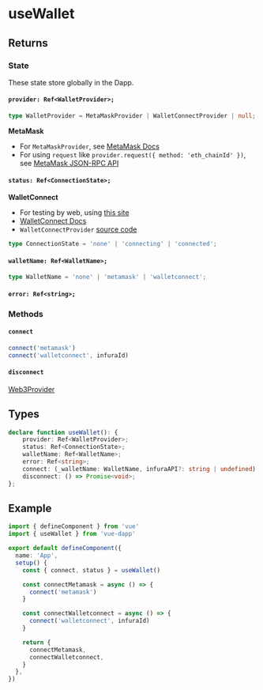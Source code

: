 # useWallet

<!-- ## Parameters -->

<!-- ### `target`

Target must be an element (**SVG** / **HTML**), or a reference to an element.

If the target **reference** is **updated**, the **current** style will be **updated** from the new **element** styling. -->



## Returns
### State

These state store globally in the Dapp.

#### `provider: Ref<WalletProvider>;`
```ts
type WalletProvider = MetaMaskProvider | WalletConnectProvider | null;
```
**MetaMask**
- For `MetaMaskProvider`, see [MetaMask Docs](https://docs.metamask.io/guide/ethereum-provider.html#table-of-contents)
- For using `request` like `provider.request({ method: 'eth_chainId' })`, see [MetaMask JSON-RPC API](https://metamask.github.io/api-playground/api-documentation/)
#### `status: Ref<ConnectionState>;`

**WalletConnect**
- For testing by web, using [this site](https://test.walletconnect.org/)
- [WalletConnect Docs](https://docs.walletconnect.org/quick-start/dapps/web3-provider)
- `WalletConnectProvider` [source code](https://github.com/WalletConnect/walletconnect-monorepo/blob/v1.0/packages/providers/web3-provider/src/index.ts)

```ts
type ConnectionState = 'none' | 'connecting' | 'connected';
```
#### `walletName: Ref<WalletName>;`
```ts
type WalletName = 'none' | 'metamask' | 'walletconnect';

```
#### `error: Ref<string>;`

### Methods
#### `connect`

```ts
connect('metamask')
connect('walletconnect', infuraId)
```
#### `disconnect`

[Web3Provider](https://docs.ethers.io/v5/api/providers/other/#Web3Provider)

## Types
```typescript
declare function useWallet(): {
    provider: Ref<WalletProvider>;
    status: Ref<ConnectionState>;
    walletName: Ref<WalletName>;
    error: Ref<string>;
    connect: (_walletName: WalletName, infuraAPI?: string | undefined) => Promise<void>;
    disconnect: () => Promise<void>;
};
```

## Example

```ts
import { defineComponent } from 'vue'
import { useWallet } from 'vue-dapp'

export default defineComponent({
  name: 'App',
  setup() {
    const { connect, status } = useWallet()

    const connectMetamask = async () => {
      connect('metamask')
    }

    const connectWalletconnect = async () => {
      connect('walletconnect', infuraId)
    }

    return {
      connectMetamask,
      connectWalletconnect,
    }
  },
})
```